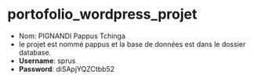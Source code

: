 # portofolio_wordpress_projet
- Nom: PIGNANDI Pappus Tchinga
- le projet est nommé pappus et la base de données est dans le dossier database.
- **Username**: sprus
- **Password**: diSApjYQZCtbb52

